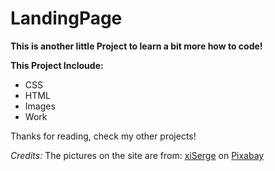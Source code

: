 # LandingPage

**This is another little Project to learn a bit more how to code!**

**This Project Incloude:**

- CSS
- HTML
- Images
- Work

Thanks for reading, check my other projects!

_Credits:_
The pictures on the site are from:
<a href="https://pixabay.com/de/users/xiserge-15871962/?utm_source=link-attribution&utm_medium=referral&utm_campaign=image&utm_content=8072071">xiSerge</a> on <a href="https://pixabay.com/de//?utm_source=link-attribution&utm_medium=referral&utm_campaign=image&utm_content=8072071">Pixabay</a>
